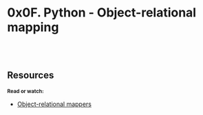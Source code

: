<h1>0x0F. Python - Object-relational mapping</h1>
<br />
<br />

<h2>Resources</h2>
<small><strong>Read or watch:</strong></small>
<ul>
	<li><a href="https://intranet.alxswe.com/rltoken/a8DUOWhXpNX3TEwgyT-U8A">Object-relational mappers</a></li>
</ul>
